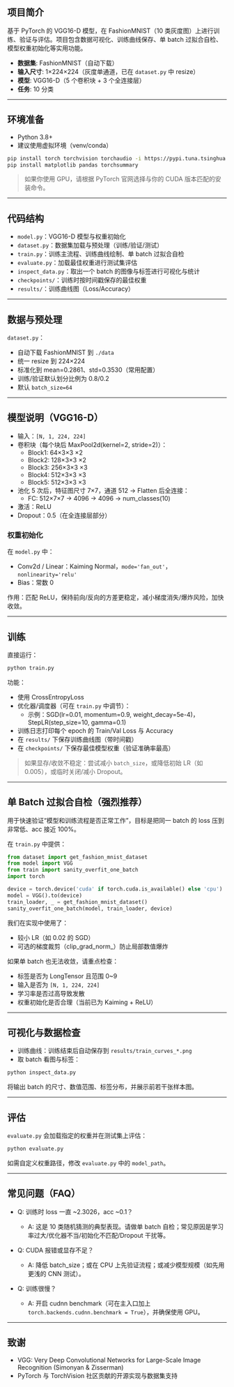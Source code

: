 ## 项目简介

基于 PyTorch 的 VGG16-D 模型，在 FashionMNIST（10 类灰度图）上进行训练、验证与评估。项目包含数据可视化、训练曲线保存、单 batch 过拟合自检、模型权重初始化等实用功能。

- **数据集**: FashionMNIST（自动下载）
- **输入尺寸**: 1×224×224（灰度单通道，已在 `dataset.py` 中 resize）
- **模型**: VGG16-D（5 个卷积块 + 3 个全连接层）
- **任务**: 10 分类

---

## 环境准备

- Python 3.8+
- 建议使用虚拟环境（venv/conda）

```bash
pip install torch torchvision torchaudio -i https://pypi.tuna.tsinghua.edu.cn/simple
pip install matplotlib pandas torchsummary
```

> 如果你使用 GPU，请根据 PyTorch 官网选择与你的 CUDA 版本匹配的安装命令。

---

## 代码结构

- `model.py`：VGG16-D 模型与权重初始化
- `dataset.py`：数据集加载与预处理（训练/验证/测试）
- `train.py`：训练主流程、训练曲线绘制、单 batch 过拟合自检
- `evaluate.py`：加载最佳权重进行测试集评估
- `inspect_data.py`：取出一个 batch 的图像与标签进行可视化与统计
- `checkpoints/`：训练时按时间戳保存的最佳权重
- `results/`：训练曲线图（Loss/Accuracy）

---

## 数据与预处理

`dataset.py`：
- 自动下载 FashionMNIST 到 `./data`
- 统一 resize 到 224×224
- 标准化到 mean=0.2861、std=0.3530（常用配置）
- 训练/验证默认划分比例为 0.8/0.2
- 默认 `batch_size=64`

---

## 模型说明（VGG16-D）

- 输入：`[N, 1, 224, 224]`
- 卷积块（每个块后 MaxPool2d(kernel=2, stride=2)）：
  - Block1: 64×3×3 ×2
  - Block2: 128×3×3 ×2
  - Block3: 256×3×3 ×3
  - Block4: 512×3×3 ×3
  - Block5: 512×3×3 ×3
- 池化 5 次后，特征图尺寸 7×7，通道 512 → Flatten 后全连接：
  - FC: 512×7×7 → 4096 → 4096 → num_classes(10)
- 激活：ReLU
- Dropout：0.5（在全连接层部分）

### 权重初始化
在 `model.py` 中：
- Conv2d / Linear：Kaiming Normal，`mode='fan_out'`，`nonlinearity='relu'`
- Bias：常数 0

作用：匹配 ReLU，保持前向/反向的方差更稳定，减小梯度消失/爆炸风险，加快收敛。

---

## 训练

直接运行：
```bash
python train.py
```
功能：
- 使用 CrossEntropyLoss
- 优化器/调度器（可在 `train.py` 中调节）：
  - 示例：SGD(lr=0.01, momentum=0.9, weight_decay=5e-4)，StepLR(step_size=10, gamma=0.1)
- 训练日志打印每个 epoch 的 Train/Val Loss 与 Accuracy
- 在 `results/` 下保存训练曲线图（带时间戳）
- 在 `checkpoints/` 下保存最佳模型权重（验证准确率最高）

> 如果显存/收敛不稳定：尝试减小 `batch_size`，或降低初始 LR（如 0.005），或临时关闭/减小 Dropout。

---

## 单 Batch 过拟合自检（强烈推荐）

用于快速验证“模型和训练流程是否正常工作”，目标是把同一 batch 的 loss 压到非常低、acc 接近 100%。

在 `train.py` 中提供：
```python
from dataset import get_fashion_mnist_dataset
from model import VGG
from train import sanity_overfit_one_batch
import torch

device = torch.device('cuda' if torch.cuda.is_available() else 'cpu')
model = VGG().to(device)
train_loader, _ = get_fashion_mnist_dataset()
sanity_overfit_one_batch(model, train_loader, device)
```

我们在实现中使用了：
- 较小 LR（如 0.02 的 SGD）
- 可选的梯度裁剪（clip_grad_norm_）防止局部数值爆炸

如果单 batch 也无法收敛，请重点检查：
- 标签是否为 LongTensor 且范围 0~9
- 输入是否为 `[N, 1, 224, 224]`
- 学习率是否过高导致发散
- 权重初始化是否合理（当前已为 Kaiming + ReLU）

---

## 可视化与数据检查

- 训练曲线：训练结束后自动保存到 `results/train_curves_*.png`
- 取 batch 看图与标签：
```bash
python inspect_data.py
```
将输出 batch 的尺寸、数值范围、标签分布，并展示前若干张样本图。

---

## 评估

`evaluate.py` 会加载指定的权重并在测试集上评估：
```bash
python evaluate.py
```
如需自定义权重路径，修改 `evaluate.py` 中的 `model_path`。

---

## 常见问题（FAQ）

- Q: 训练时 loss 一直 ~2.3026，acc ~0.1？
  - A: 这是 10 类随机猜测的典型表现。请做单 batch 自检；常见原因是学习率过大/优化器不当/初始化不匹配/Dropout 干扰等。

- Q: CUDA 报错或显存不足？
  - A: 降低 batch_size；或在 CPU 上先验证流程；或减少模型规模（如先用更浅的 CNN 测试）。

- Q: 训练很慢？
  - A: 开启 cudnn benchmark（可在主入口加上 `torch.backends.cudnn.benchmark = True`），并确保使用 GPU。

---

## 致谢

- VGG: Very Deep Convolutional Networks for Large-Scale Image Recognition (Simonyan & Zisserman)
- PyTorch 与 TorchVision 社区贡献的开源实现与数据集支持
